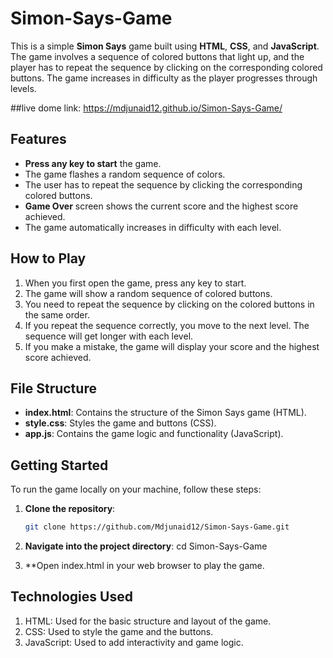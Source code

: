 # Simon-Says-Game

This is a simple **Simon Says** game built using **HTML**, **CSS**, and **JavaScript**. The game involves a sequence of colored buttons that light up, and the player has to repeat the sequence by clicking on the corresponding colored buttons. The game increases in difficulty as the player progresses through levels.

##live dome link:
   https://mdjunaid12.github.io/Simon-Says-Game/

## Features

- **Press any key to start** the game.
- The game flashes a random sequence of colors.
- The user has to repeat the sequence by clicking the corresponding colored buttons.
- **Game Over** screen shows the current score and the highest score achieved.
- The game automatically increases in difficulty with each level.

## How to Play

1. When you first open the game, press any key to start.
2. The game will show a random sequence of colored buttons.
3. You need to repeat the sequence by clicking on the colored buttons in the same order.
4. If you repeat the sequence correctly, you move to the next level. The sequence will get longer with each level.
5. If you make a mistake, the game will display your score and the highest score achieved.

## File Structure

- **index.html**: Contains the structure of the Simon Says game (HTML).
- **style.css**: Styles the game and buttons (CSS).
- **app.js**: Contains the game logic and functionality (JavaScript).

## Getting Started

To run the game locally on your machine, follow these steps:

1. **Clone the repository**:
   ```bash
   git clone https://github.com/Mdjunaid12/Simon-Says-Game.git

2. **Navigate into the project directory**:
   cd Simon-Says-Game

3. **Open index.html in your web browser to play the game.

## Technologies Used

  1.  HTML: Used for the basic structure and layout of the game.
  2.  CSS: Used to style the game and the buttons.
  3.  JavaScript: Used to add interactivity and game logic.
     
   
